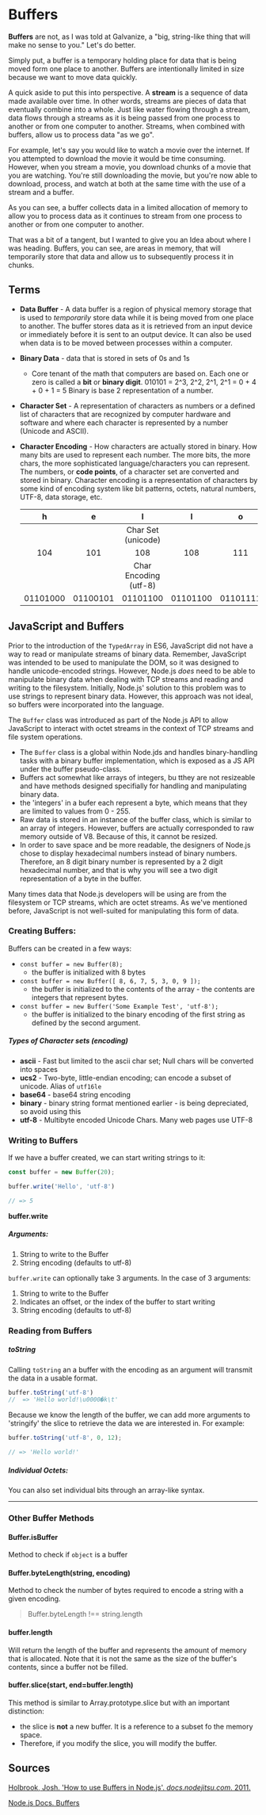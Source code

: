# Buffers

__Buffers__ are not, as I was told at Galvanize, a "big, string-like thing that will make no sense to you." Let's do better.

Simply put, a buffer is a temporary holding place for data that is being moved form one place to another. Buffers are intentionally limited in size because we want to move data quickly.

A quick aside to put this into perspective. A __stream__ is a sequence of data made available over time. In other words, streams are pieces of data that eventually combine into a whole. Just like water flowing through a stream, data flows through a streams as it is being passed from one process to another or from one computer to another. Streams, when combined with buffers, allow us to process data "as we go".

For example, let's say you would like to watch a movie over the internet. If you attempted to download the movie it would be time consuming. However, when you stream a movie, you download chunks of a movie that you are watching. You're still downloading the movie, but you're now able to download, process, and watch at both at the same time with the use of a stream and a buffer.

As you can see, a buffer collects data in a limited allocation of memory to allow you to process data as it continues to stream from one process to another or from one computer to another.

That was a bit of a tangent, but I wanted to give you an Idea about where I was heading. Buffers, you can see, are areas in memory, that will temporarily store that data and allow us to subsequently process it in chunks.

## Terms
* __Data Buffer__ - A data buffer is a region of physical memory storage that is used to _temporarily_ store data while it is being moved from one place to another. The buffer stores data as it is retrieved from an input device or immediately before it is sent to an output device. It can also be used when data is to be moved between processes within a computer.
* __Binary Data__ - data that is stored in sets of 0s and 1s
  * Core tenant of the math that computers are based on. Each one or zero is called a __bit__ or __binary digit__. 010101 = 2^3, 2^2, 2^1, 2^1 = 0 + 4 + 0 + 1 = 5 Binary is base 2 representation of a number.
* __Character Set__ - A representation of characters as numbers or a defined list of characters that are recognized by computer hardware and software and where each character is represented by a number (Unicode and ASCII).
* __Character Encoding__ - How characters are actually stored in binary. How many bits are used to represent each number. The more bits, the more chars, the more sophisticated language/characters you can represent. The numbers, or __code points__, of a character set are converted and stored in binary. Character encoding is a representation of characters by some kind of encoding system like bit patterns, octets, natural numbers, UTF-8, data storage, etc.

    |     h    |     e    |              l              |     l    |     o    |
    |:--------:|:--------:|:---------------------------:|:--------:|:--------:|
    |          |          |     Char Set  (unicode)     |          |          |
    |    104   |    101   |             108             |    108   |    111   |
    |          |          | Char Encoding       (utf-8) |          |          |
    | 01101000 | 01100101 |           01101100          | 01101100 | 01101111 |


## JavaScript and Buffers

Prior to the introduction of the `TypedArray` in ES6, JavaScript did not have a way to read or manipulate streams of binary data. Remember, JavaScript was intended to be used to manipulate the DOM, so it was designed to handle unicode-encoded strings. However, Node.js _does_ need to be able to manipulate binary data when dealing with TCP streams and reading and writing to the filesystem. Initially, Node.js' solution to this problem was to use strings to represent binary data. However, this approach was not ideal, so buffers were incorporated into the language.

The `Buffer` class was introduced as part of the Node.js API to allow JavaScript to interact with octet streams in the context of TCP streams and file system operations.
* The `Buffer` class is a global within Node.jds and handles binary-handling tasks with a binary buffer implementation, which is exposed as a JS API under the buffer pseudo-class.
* Buffers act somewhat like arrays of integers, bu tthey are not resizeable and have methods designed specifially for handling and manipulating binary data.
* the 'integers' in a bufer each represent a byte, which means that they are limited to values from 0 - 255.
* Raw data is stored in an instance of the buffer class, which is similar to an array of integers. However, buffers are actually corresponded to raw memory outside of V8. Because of this, it cannot be resized.
* In order to save space and be more readable, the designers of Node.js chose to display hexadecimal numbers instead of binary numbers. Therefore, an 8 digit binary number is represented by a 2 digit hexadecimal number, and that is why you will see a two digit representation of a byte in the buffer.

Many times data that Node.js developers will be using are from the filesystem or TCP streams, which are octet streams. As we've mentioned before, JavaScript is not well-suited for manipulating this form of data.

### Creating Buffers:
Buffers can be created in a few ways:
* `const buffer = new Buffer(8);`
  * the buffer is initialized with 8 bytes
* `const buffer = new Buffer([ 8, 6, 7, 5, 3, 0, 9 ]);`
  * the buffer is initialized to the contents of the array - the contents are integers that represent bytes.
* `const buffer = new Buffer('Some Example Test', 'utf-8');`
  * the buffer is initialized to the binary encoding of the first string as defined by the second argument.

##### Types of Character sets (encoding)
* __ascii__ - Fast but limited to the ascii char set; Null chars will be converted into spaces
* __ucs2__ - Two-byte, little-endian encoding; can encode a subset of unicode. Alias of `utf16le`
* __base64__ - base64 string encoding
* __binary__ - binary string format mentioned earlier - is being depreciated, so avoid using this
* __utf-8__ - Multibyte encoded Unicode Chars. Many web pages use UTF-8

### Writing to Buffers

If we have a buffer created, we can start writing strings to it:
```js
const buffer = new Buffer(20);

buffer.write('Hello', 'utf-8')

// => 5
```
__buffer.write__

##### Arguments:
1. String to write to the Buffer
2. String encoding (defaults to utf-8)

`buffer.write` can optionally take 3 arguments. In the case of 3 arguments:
1. String to write to the Buffer
2. Indicates an offset, or the index of the buffer to start writing
3. String encoding (defaults to utf-8)

### Reading from Buffers

##### toString
Calling `toString` an a buffer with the encoding as an argument will transmit the data in a usable format.

```js
buffer.toString('utf-8')
//  => 'Hello world!\u0000�k\t'
```
Because we know the length of the buffer, we can add more arguments to 'stringify' the slice to retrieve the data we are interested in. For example:

```js
buffer.toString('utf-8', 0, 12);

// => 'Hello world!'
```

##### Individual Octets:
You can also set individual bits through an array-like syntax.


---

### Other Buffer Methods

#### Buffer.isBuffer
Method to check if `object` is a buffer

#### Buffer.byteLength(string, encoding)
Method to check the number of bytes required to encode a string with a given encoding.

> Buffer.byteLength !== string.length

#### buffer.length
Will return the length of the buffer and represents the amount of memory that is allocated. Note that it is not the same as the size of the buffer's contents, since a buffer not be filled.

#### buffer.slice(start, end=buffer.length)
This method is similar to Array.prototype.slice but with an important distinction:
* the slice is __not__ a new buffer. It is a reference to a subset fo the memory space.
* Therefore, if you modify the slice, you will modify the buffer.


## Sources

[Holbrook, Josh. 'How to use Buffers in Node.js'. _docs.nodejitsu.com_. 2011.](https://docs.nodejitsu.com/articles/advanced/buffers/how-to-use-buffers/)

[Node.js Docs. Buffers](https://nodejs.org/api/buffer.html#buffer_class_method_buffer_from_buffer)
